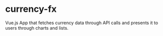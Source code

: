 # currency-fx
Vue.js App that fetches currency data through API calls and presents it to users through charts and lists.
